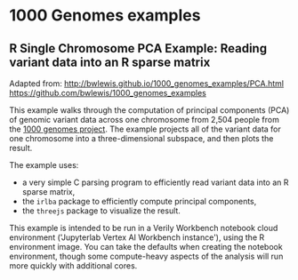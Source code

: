 
# 1000 Genomes examples


## R Single Chromosome PCA Example: Reading variant data into an R sparse matrix

Adapted from:
http://bwlewis.github.io/1000_genomes_examples/PCA.html  \
https://github.com/bwlewis/1000_genomes_examples

This example walks through the computation of principal components (PCA) of genomic variant data across one chromosome from 2,504 people from the [1000 genomes project](https://www.internationalgenome.org/1000-genomes-summary/). The example projects all of the variant data for one chromosome into a three-dimensional subspace, and then plots the result.

The example uses:

- a very simple C parsing program to efficiently read variant data into an R sparse matrix,
- the `irlba` package to efficiently compute principal components,
- the `threejs` package to visualize the result.

This example is intended to be run in a Verily Workbench notebook cloud environment ('Jupyterlab Vertex AI Workbench instance'), using the R environment image.  You can take the defaults when creating the notebook environment, though some compute-heavy aspects of the analysis will run more quickly with additional cores.